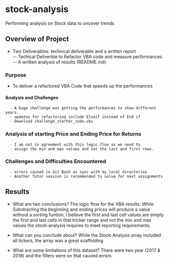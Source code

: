 # stock-analysis
Performing analysis on Stock data to uncover trends

## Overview of Project
- Two Deliverables: technical deliverable and a written report  
      -- Techical Deliverble to Refactor VBA code and measure performances
      -- A written analysis of results (README.md)


### Purpose
- To deliver a refactored VBA Code that speeds up the performances  


#### Analysis and Challenges
      - A huge challenge was getting the performances to show different years.
      - updates for refactoring include Elseif instead of End if
      - Download challenge_starter_code.vbs


### Analysis of starting Price and Ending Price for Returns
      - I am not in agreement with this logic flow as we need to 
      - assign the min and max values and not the last and first rows.
   

### Challenges and Difficulties Encountered
      - errors caused in Git Bash as sync with my local directories
      - Another Tutor session is recommended to solve for next assignments

## Results

- What are two conclusions?
      The logic flow for the VBA results:
      While Substracting the beginning and ending prices will produce a value
       without a sorting funtion, I believe the first and last cell values are
      simply the first and last cells in that tricker range and not the min and max values
      the stock-analysis requires to meet reporting requirements.

- What can you conclude about?
While the Stock-Analysis array included all tickers,
    the array was a great scaffolding
    
- What are some limitations of this dataset?
    There were two year (2017 & 2018) and the filters were on that caused errors



